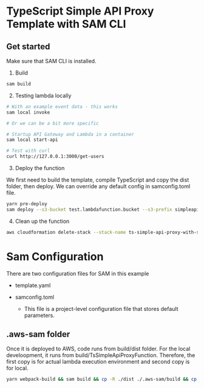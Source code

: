 # TypeScript Simple API Proxy Template with SAM CLI

## Get started

Make sure that SAM CLI is installed.

1. Build

```bash
sam build
```

2. Testing lambda locally

```bash
# With an example event data - this works
sam local invoke

# Or we can be a bit more specific

# Startup API Gateway and Lambda in a container
sam local start-api

# Test with curl
curl http://127.0.0.1:3000/get-users
```

3. Deploy the function

We first need to build the template, compile TypeScript and copy the dist folder, then deploy. We can override any default config in samconfig.toml file.

```bash
yarn pre-deploy
sam deploy --s3-bucket test.lambdafunction.bucket --s3-prefix simpleapiproxy
```

4. Clean up the function

```bash
aws cloudformation delete-stack --stack-name ts-simple-api-proxy-with-sam
```

# Sam Configuration

There are two configuration files for SAM in this example

- template.yaml

- samconfig.toml
  - This file is a project-level configuration file that stores default parameters.

## .aws-sam folder

Once it is deployed to AWS, code runs from build/dist folder. For the local develoopment, it runs from build/TsSimpleApiProxyFunction. Therefore, the first copy is for actual lambda execution environment and second copy is for local.

```bash
yarn webpack-build && sam build && cp -R ./dist ./.aws-sam/build && cp -R ./dist ./.aws-sam/build/TsSimpleApiProxyFunction
```
